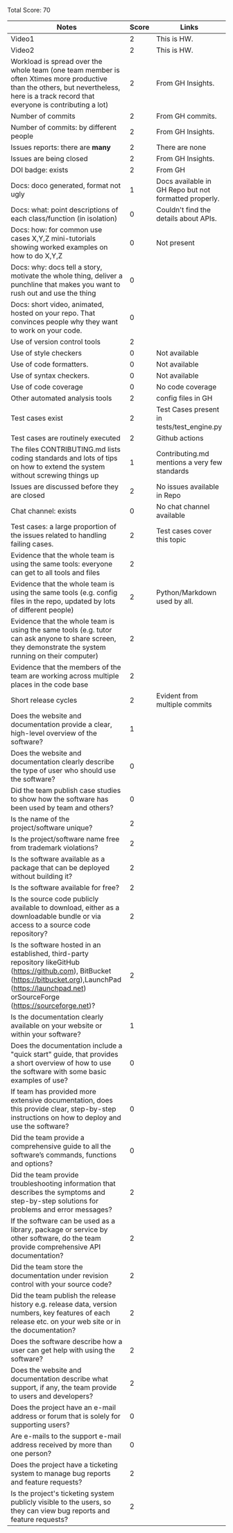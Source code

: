 Total Score: 70

|Notes|Score|Links|
|-----|---------|---------|
|Video1| 2 | This is HW. | 
|Video2| 2 | This is HW. | 
|Workload is spread over the whole team (one team member is often Xtimes more productive than the others, but nevertheless, here is a track record that everyone is contributing a lot)| 2 | From GH Insights. |
|Number of commits| 2 | From GH commits.|
|Number of commits: by different people| 2 | From GH Insights. |
|Issues reports: there are **many**| 2 | There are none |
|Issues are being closed| 2 | From GH Insights. |
|DOI badge: exists| 2 | From GH |
|Docs: doco generated, format not ugly | 1 | Docs available in GH Repo but not formatted properly.|
|Docs: what: point descriptions of each class/function (in isolation) | 0 | Couldn't find the details about APIs.
|Docs: how: for common use cases X,Y,Z mini-tutorials showing worked examples on how to do X,Y,Z| 0 | Not present|
|Docs: why: docs tell a story, motivate the whole thing, deliver a punchline that makes you want to rush out and use the thing| 0 | 
|Docs: short video, animated, hosted on your repo. That convinces people why they want to work on your code.| 0 | 
|Use of version control tools| 2 | 
|Use of style checkers | 0 | Not available |
|Use of code formatters. | 0 | Not available |
|Use of syntax checkers. | 0 | Not available |
|Use of code coverage | 0 | No code coverage |
|Other automated analysis tools| 2 | config files in GH|
|Test cases exist| 2 | Test Cases present in tests/test_engine.py|
|Test cases are routinely executed| 2 | Github actions |
|The files CONTRIBUTING.md lists coding standards and lots of tips on how to extend the system without screwing things up| 1 |  Contributing.md mentions a very few standards |
|Issues are discussed before they are closed| 2 | No issues available in Repo |
|Chat channel: exists| 0 | No chat channel available |
|Test cases: a large proportion of the issues related to handling failing cases.| 2 | Test cases cover this topic |
|Evidence that the whole team is using the same tools: everyone can get to all tools and files| 2 | 
|Evidence that the whole team is using the same tools (e.g. config files in the repo, updated by lots of different people)| 2 | Python/Markdown used by all.
|Evidence that the whole team is using the same tools (e.g. tutor can ask anyone to share screen, they demonstrate the system running on their computer)| 2 | 
|Evidence that the members of the team are working across multiple places in the code base| 2 |  
|Short release cycles | 2 |  Evident from multiple commits |
|Does the website and documentation provide a clear, high-level overview of the software? | 1 | 
|Does the website and documentation clearly describe the type of user who should use the software? | 0 | 
|Did the team publish case studies to show how the software has been used by team and others? | 0 | 
|Is the name of the project/software unique? | 2 | 
|Is the project/software name free from trademark violations? | 2 | 
|Is the software available as a package that can be deployed without building it? | 2 | 
|Is the software available for free? | 2 | 
|Is the source code publicly available to download, either as a downloadable bundle or via access to a source code repository? | 2 | 
|Is the software hosted in an established, third-party repository likeGitHub (https://github.com), BitBucket (https://bitbucket.org),LaunchPad (https://launchpad.net) orSourceForge (https://sourceforge.net)? | 2 | 
|Is the documentation clearly available on your website or within your software? | 1 | 
|Does the documentation include a "quick start" guide, that provides a short overview of how to use the software with some basic examples of use? | 0 | 
|If team has provided more extensive documentation, does this provide clear, step-by-step instructions on how to deploy and use the software? | 0 | 
|Did the team provide a comprehensive guide to all the software’s commands, functions and options? | 0 | 
|Did the team provide troubleshooting information that describes the symptoms and step-by-step solutions for problems and error messages? | 2 | 
|If the software can be used as a library, package or service by other software, do the team provide comprehensive API documentation? | 2 | 
|Did the team store the documentation under revision control with your source code? | 2 | 
|Did the team publish the release history e.g. release data, version numbers, key features of each release etc. on your web site or in the documentation? | 2 | 
|Does the software describe how a user can get help with using the software? | 2 | 
|Does the website and documentation describe what support, if any, the team provide to users and developers? | 2 | 
|Does the project have an e-mail address or forum that is solely for supporting users? | 0 | 
|Are e-mails to the support e-mail address received by more than one person? | 0 | 
|Does the project have a ticketing system to manage bug reports and feature requests? | 2 | 
|Is the project's ticketing system publicly visible to the users, so they can view bug reports and feature requests? | 2 | 
